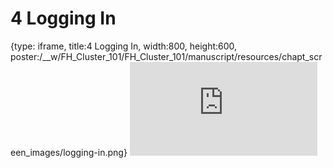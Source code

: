 # 4 Logging In
 
{type: iframe, title:4 Logging In, width:800, height:600, poster:/__w/FH_Cluster_101/FH_Cluster_101/manuscript/resources/chapt_screen_images/logging-in.png}
![](https://hutchdatascience.org/FH_Cluster_101/logging-in.html)
 

 
